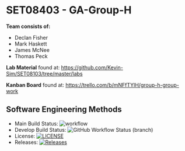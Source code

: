 # SET08403 - GA-Group-H
**Team consists of:**
- Declan Fisher
- Mark Haskett
- James McNee
- Thomas Peck

**Lab Material** found at: https://github.com/Kevin-Sim/SET08103/tree/master/labs

**Kanban Board** found at: https://trello.com/b/mNFfTYlH/group-h-group-work

## Software Engineering Methods
- Main Build Status: ![workflow](https://github.com/decfisher/sem-labs/actions/workflows/main.yml/badge.svg)
- Develop Build Status: ![GitHub Workflow Status (branch)](https://img.shields.io/github/workflow/status/decfisher/sem-labs/My%20Workflow/develop)
- License: [![LICENSE](https://img.shields.io/github/license/decfisher/sem-labs/all.svg?style=flat-square)](https://github.com/decfisher/sem-labs/blob/master/LICENSE)
- Releases: [![Releases](https://img.shields.io/github/release/decfisher/sem-labs/all.svg?style=flat-square)](https://github.com/decfisher/sem-labs/releases)
